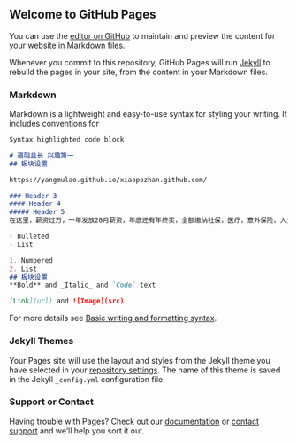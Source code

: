 ## Welcome to GitHub Pages

You can use the [editor on GitHub](https://github.com/yangmulao/xiaopozhan.github.com/edit/gh-pages/index.md) to maintain and preview the content for your website in Markdown files.

Whenever you commit to this repository, GitHub Pages will run [Jekyll](https://jekyllrb.com/) to rebuild the pages in your site, from the content in your Markdown files.

### Markdown

Markdown is a lightweight and easy-to-use syntax for styling your writing. It includes conventions for

```markdown
Syntax highlighted code block

# 道阻且长 兴趣第一
## 板块设置

https://yangmulao.github.io/xiaopozhan.github.com/

### Header 3
#### Header 4
##### Header 5
在这里，薪资过万，一年发放20月薪资，年底还有年终奖，全额缴纳社保，医疗，意外保险，人生保险，养老保险......我们将全不为你解决。

- Bulleted
- List

1. Numbered
2. List
## 板块设置
**Bold** and _Italic_ and `Code` text

[Link](url) and ![Image](src)
```

For more details see [Basic writing and formatting syntax](https://docs.github.com/en/github/writing-on-github/getting-started-with-writing-and-formatting-on-github/basic-writing-and-formatting-syntax).

### Jekyll Themes

Your Pages site will use the layout and styles from the Jekyll theme you have selected in your [repository settings](https://github.com/yangmulao/xiaopozhan.github.com/settings/pages). The name of this theme is saved in the Jekyll `_config.yml` configuration file.

### Support or Contact

Having trouble with Pages? Check out our [documentation](https://docs.github.com/categories/github-pages-basics/) or [contact support](https://support.github.com/contact) and we’ll help you sort it out.
